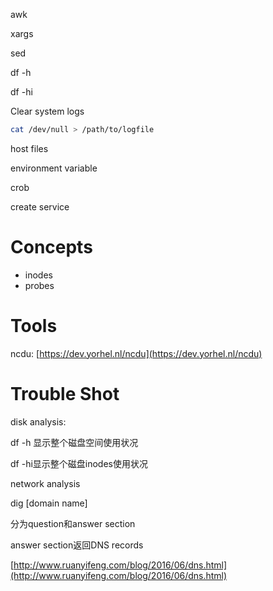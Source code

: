 awk

xargs

sed

df -h

df -hi

Clear system logs

```bash
cat /dev/null > /path/to/logfile
```

host files

environment variable

crob

create service

# Concepts

* inodes
* probes

# Tools

ncdu: [https://dev.yorhel.nl/ncdu](https://dev.yorhel.nl/ncdu)

# Trouble Shot

disk analysis:

df -h 显示整个磁盘空间使用状况

df -hi显示整个磁盘inodes使用状况

network analysis

dig \[domain name\]

分为question和answer section

answer section返回DNS records

[http://www.ruanyifeng.com/blog/2016/06/dns.html](http://www.ruanyifeng.com/blog/2016/06/dns.html)

